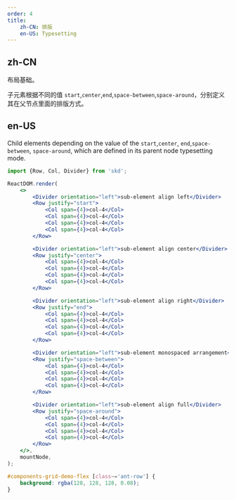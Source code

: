 ```yaml
---
order: 4
title:
    zh-CN: 排版
    en-US: Typesetting
---
```


## zh-CN

布局基础。

子元素根据不同的值 `start`,`center`,`end`,`space-between`,`space-around`，分别定义其在父节点里面的排版方式。

## en-US

Child elements depending on the value of the `start`,`center`, `end`,`space-between`, `space-around`, which are defined in its parent node typesetting mode.

```jsx
import {Row, Col, Divider} from 'skd';

ReactDOM.render(
    <>
        <Divider orientation="left">sub-element align left</Divider>
        <Row justify="start">
            <Col span={4}>col-4</Col>
            <Col span={4}>col-4</Col>
            <Col span={4}>col-4</Col>
            <Col span={4}>col-4</Col>
        </Row>

        <Divider orientation="left">sub-element align center</Divider>
        <Row justify="center">
            <Col span={4}>col-4</Col>
            <Col span={4}>col-4</Col>
            <Col span={4}>col-4</Col>
            <Col span={4}>col-4</Col>
        </Row>

        <Divider orientation="left">sub-element align right</Divider>
        <Row justify="end">
            <Col span={4}>col-4</Col>
            <Col span={4}>col-4</Col>
            <Col span={4}>col-4</Col>
            <Col span={4}>col-4</Col>
        </Row>

        <Divider orientation="left">sub-element monospaced arrangement</Divider>
        <Row justify="space-between">
            <Col span={4}>col-4</Col>
            <Col span={4}>col-4</Col>
            <Col span={4}>col-4</Col>
            <Col span={4}>col-4</Col>
        </Row>

        <Divider orientation="left">sub-element align full</Divider>
        <Row justify="space-around">
            <Col span={4}>col-4</Col>
            <Col span={4}>col-4</Col>
            <Col span={4}>col-4</Col>
            <Col span={4}>col-4</Col>
        </Row>
    </>,
    mountNode,
);
```

```css
#components-grid-demo-flex [class~='ant-row'] {
    background: rgba(128, 128, 128, 0.08);
}
```

